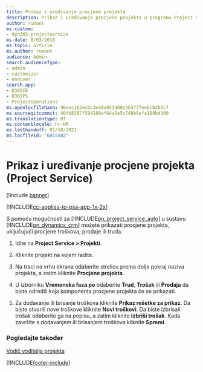 ```yaml
---
title: Prikaz i uređivanje procjene projekta
description: Prikaz i uređivanje procjene projekta u programu Project Service
author: rumant
ms.custom:
- dyn365-projectservice
ms.date: 8/03/2018
ms.topic: article
ms.author: rumant
audience: Admin
search.audienceType:
- admin
- customizer
- enduser
search.app:
- D365CE
- D365PS
- ProjectOperations
ms.openlocfilehash: 96eec162ecbc3e40a923d00cb6377feebc02b3c7
ms.sourcegitcommit: 40f68387f594180af64a5e5c748b6efa188bd300
ms.translationtype: HT
ms.contentlocale: hr-HR
ms.lasthandoff: 05/10/2021
ms.locfileid: "6015502"
---
```

# <a name="view-and-edit-project-estimates-project-service"></a>Prikaz i uređivanje procjene projekta (Project Service)

[!include [banner](../includes/psa-now-project-operations.md)]

[!INCLUDE[cc-applies-to-psa-app-1x-2x](../includes/cc-applies-to-psa-app-1x-2x.md)]

S pomoću mogućnosti za [!INCLUDE[pn_project_service_auto](../includes/pn-project-service-auto.md)] u sustavu [!INCLUDE[pn_dynamics_crm](../includes/pn-dynamics-crm.md)] možete prikazati procjene projekta, uključujući procjene troškova, prodaje ili truda.  
  
1.  Idite na **Project Service > Projekti**.  
  
2.  Kliknite projekt na kojem radite.  
  
3.  Na traci na vrhu ekrana odaberite strelicu prema dolje pokraj naziva projekta, a zatim kliknite **Procjene projekta**.  
  
4.  U izborniku **Vremenska faza po** odaberite **Trud**, **Trošak** ili **Prodaja** da biste odredili koja komponenta procjene projekta će se prikazati.  
  
5.  Za dodavanje ili brisanje troškova kliknite **Prikaz rešetke za prikaz**. Da biste stvorili nove troškove kliknite **Novi troškovi**. Da biste izbrisali trošak odaberite ga na popisu, a zatim kliknite **Izbriši trošak**. Kada završite s dodavanjem ili brisanjem troškova kliknite **Spremi**.  
  
### <a name="see-also"></a>Pogledajte također  
 [Vodič voditelja projekta](../psa/project-manager-guide.md)


[!INCLUDE[footer-include](../includes/footer-banner.md)]